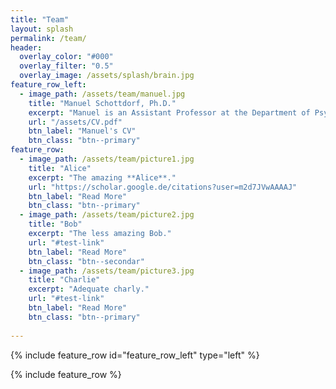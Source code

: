 ```yaml
---
title: "Team"
layout: splash
permalink: /team/
header:
  overlay_color: "#000"
  overlay_filter: "0.5"
  overlay_image: /assets/splash/brain.jpg
feature_row_left:
  - image_path: /assets/team/manuel.jpg
    title: "Manuel Schottdorf, Ph.D."
    excerpt: "Manuel is an Assistant Professor at the Department of Psychological and Brain Sciences. He earned an undergraduate degree in physics and philosophy. Manuel completed his PhD at the Max Planck Institute for Dynamics and Self-Organization and the Max Planck Institute for Experimental Medicine in 2018. He moved to the Princeton Neuroscience Institute to work with David Tank and Carlos Brody. Manuel has won numerous awards for his scientific work, among them a Boehringer Ingelheim Fonds PhD Fellowship, an Otto Hahn medal of the Max Planck Society, and he currently holds a Burroughs Wellcome Fund's Career Award."
    url: "/assets/CV.pdf"
    btn_label: "Manuel's CV"
    btn_class: "btn--primary"
feature_row:
  - image_path: /assets/team/picture1.jpg
    title: "Alice"
    excerpt: "The amazing **Alice**."
    url: "https://scholar.google.de/citations?user=m2d7JVwAAAAJ"
    btn_label: "Read More"
    btn_class: "btn--primary"
  - image_path: /assets/team/picture2.jpg
    title: "Bob"
    excerpt: "The less amazing Bob."
    url: "#test-link"
    btn_label: "Read More"
    btn_class: "btn--secondar"
  - image_path: /assets/team/picture3.jpg
    title: "Charlie"
    excerpt: "Adequate charly."
    url: "#test-link"
    btn_label: "Read More"
    btn_class: "btn--primary"
  
---
```


{% include feature_row id="feature_row_left" type="left" %}

{% include feature_row %}

